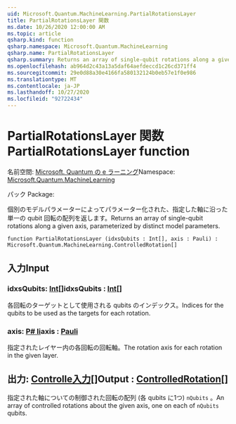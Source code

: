 ```yaml
---
uid: Microsoft.Quantum.MachineLearning.PartialRotationsLayer
title: PartialRotationsLayer 関数
ms.date: 10/26/2020 12:00:00 AM
ms.topic: article
qsharp.kind: function
qsharp.namespace: Microsoft.Quantum.MachineLearning
qsharp.name: PartialRotationsLayer
qsharp.summary: Returns an array of single-qubit rotations along a given axis, parameterized by distinct model parameters.
ms.openlocfilehash: ab964d2c43a13a5daf64aefdeccd1c26cd371ff4
ms.sourcegitcommit: 29e0d88a30e4166fa580132124b0eb57e1f0e986
ms.translationtype: MT
ms.contentlocale: ja-JP
ms.lasthandoff: 10/27/2020
ms.locfileid: "92722434"
---
```

# <a name="partialrotationslayer-function"></a><span data-ttu-id="3f1fe-102">PartialRotationsLayer 関数</span><span class="sxs-lookup"><span data-stu-id="3f1fe-102">PartialRotationsLayer function</span></span>

<span data-ttu-id="3f1fe-103">名前空間: [Microsoft. Quantum の e ラーニング](xref:Microsoft.Quantum.MachineLearning)</span><span class="sxs-lookup"><span data-stu-id="3f1fe-103">Namespace: [Microsoft.Quantum.MachineLearning](xref:Microsoft.Quantum.MachineLearning)</span></span>

<span data-ttu-id="3f1fe-104">パック [](https://nuget.org/packages/)</span><span class="sxs-lookup"><span data-stu-id="3f1fe-104">Package: [](https://nuget.org/packages/)</span></span>


<span data-ttu-id="3f1fe-105">個別のモデルパラメーターによってパラメーター化された、指定した軸に沿った単一の qubit 回転の配列を返します。</span><span class="sxs-lookup"><span data-stu-id="3f1fe-105">Returns an array of single-qubit rotations along a given axis, parameterized by distinct model parameters.</span></span>

```qsharp
function PartialRotationsLayer (idxsQubits : Int[], axis : Pauli) : Microsoft.Quantum.MachineLearning.ControlledRotation[]
```


## <a name="input"></a><span data-ttu-id="3f1fe-106">入力</span><span class="sxs-lookup"><span data-stu-id="3f1fe-106">Input</span></span>

### <a name="idxsqubits--int"></a><span data-ttu-id="3f1fe-107">idxsQubits: [Int](xref:microsoft.quantum.lang-ref.int)[]</span><span class="sxs-lookup"><span data-stu-id="3f1fe-107">idxsQubits : [Int](xref:microsoft.quantum.lang-ref.int)[]</span></span>

<span data-ttu-id="3f1fe-108">各回転のターゲットとして使用される qubits のインデックス。</span><span class="sxs-lookup"><span data-stu-id="3f1fe-108">Indices for the qubits to be used as the targets for each rotation.</span></span>


### <a name="axis--pauli"></a><span data-ttu-id="3f1fe-109">axis: [P# li](xref:microsoft.quantum.lang-ref.pauli)</span><span class="sxs-lookup"><span data-stu-id="3f1fe-109">axis : [Pauli](xref:microsoft.quantum.lang-ref.pauli)</span></span>

<span data-ttu-id="3f1fe-110">指定されたレイヤー内の各回転の回転軸。</span><span class="sxs-lookup"><span data-stu-id="3f1fe-110">The rotation axis for each rotation in the given layer.</span></span>



## <a name="output--controlledrotation"></a><span data-ttu-id="3f1fe-111">出力: [Controlle入力](xref:Microsoft.Quantum.MachineLearning.ControlledRotation)[]</span><span class="sxs-lookup"><span data-stu-id="3f1fe-111">Output : [ControlledRotation](xref:Microsoft.Quantum.MachineLearning.ControlledRotation)[]</span></span>

<span data-ttu-id="3f1fe-112">指定された軸についての制御された回転の配列 (各 qubits に1つ) `nQubits` 。</span><span class="sxs-lookup"><span data-stu-id="3f1fe-112">An array of controlled rotations about the given axis, one on each of `nQubits` qubits.</span></span>